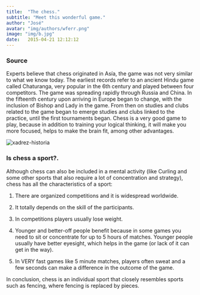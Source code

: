 ```yaml
---
title:  "The chess."
subtitle: "Meet this wonderful game."
author: "José"
avatar: "img/authors/wferr.png"
image: "img/b.jpg"
date:   2015-04-21 12:12:12
---
```


### Source
Experts believe that chess originated in Asía, the game was not very similar to what we know today. The earliest records refer to an ancient Hindu game called Chaturanga, very popular in the 6th century and played between four competitors.
The game was spreading rapidly through Russia and China. In the fifteenth century upon arriving in Europe began to change, with the inclusion of Bishop and Lady in the game.
From then on studies and clubs related to the game began to emerge studies and clubs linked to the practice, until the first tournaments began.
Chess is a very good game to play, because in addition to training your logical thinking, it will make you more focused, helps to make the brain fit, among other advantages.

![xadrez-historia](https://user-images.githubusercontent.com/53841150/62822103-39550c00-bb55-11e9-9c15-1f8a62c88426.jpg)


### Is chess a sport?.
Although chess can also be included in a mental activity (like Curling and some other sports that also require a lot of concentration and strategy), chess has all the characteristics of a sport:

1) There are organized competitions and it is widespread worldwide.

2) It totally depends on the skill of the participants.

3) In competitions players usually lose weight.

4) Younger and better-off people benefit because in some games you need to sit or concentrate for up to 5 hours of matches. Younger people usually have better eyesight, which helps in the game (or lack of it can get in the way).

5) In VERY fast games like 5 minute matches, players often sweat and a few seconds can make a difference in the outcome of the game.

In conclusion, chess is an individual sport that closely resembles sports such as fencing, where fencing is replaced by pieces.
